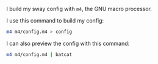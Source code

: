 I build my sway config with `m4`, the GNU macro processor.

I use this command to build my config:
```sh
m4 m4/config.m4 > config
```

I can also preview the config with this command:
```sh
m4 m4/config.m4 | batcat
```
